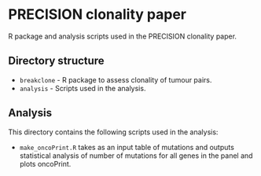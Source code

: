 # PRECISION clonality paper

R package and analysis scripts used in the PRECISION clonality paper. 

Directory structure
--------------------

* `breakclone` - R package to assess clonality of tumour pairs.
* `analysis` - Scripts used in the analysis.

Analysis
--------

This directory contains the following scripts used in the analysis:

* `make_oncoPrint.R` takes as an input table of mutations and outputs statistical analysis of number of mutations for all genes in the panel and plots oncoPrint.

